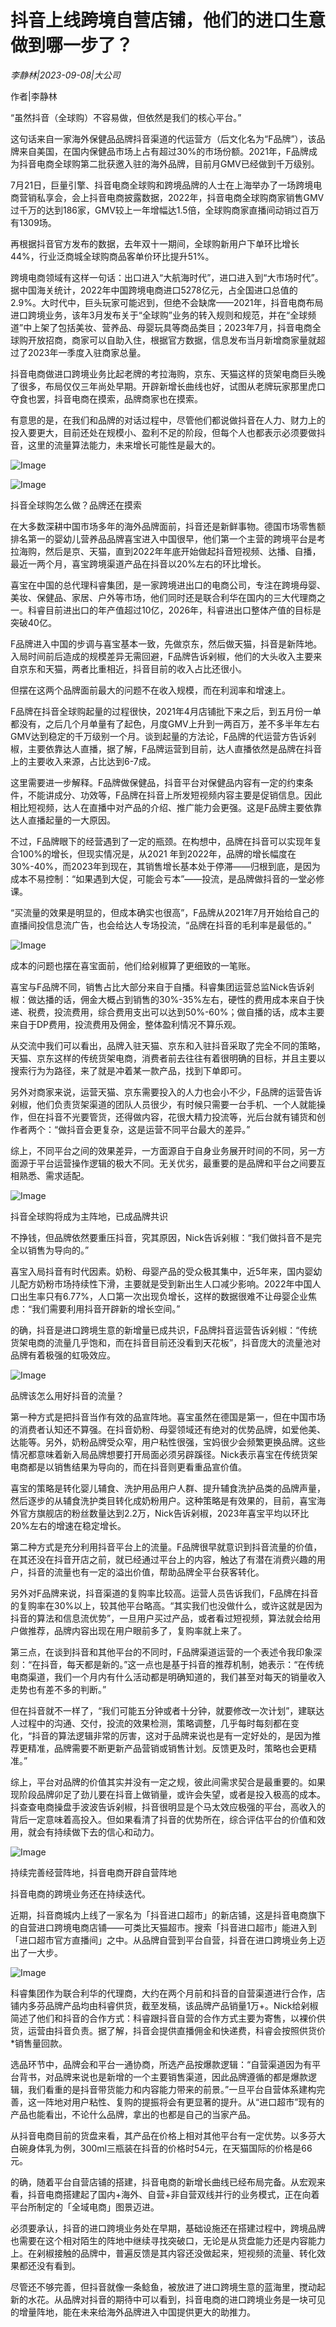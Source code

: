 # 抖音上线跨境自营店铺，他们的进口生意做到哪一步了？

*李静林|2023-09-08|大公司*

作者|李静林

“虽然抖音（全球购）不容易做，但依然是我们的核心平台。”

这句话来自一家海外保健品品牌抖音渠道的代运营方（后文化名为“F品牌”），该品牌来自美国，在国内保健品市场上占有超过30%的市场份额。2021年，F品牌成为抖音电商全球购第二批获邀入驻的海外品牌，目前月GMV已经做到千万级别。

7月21日，巨量引擎、抖音电商全球购和跨境品牌的人士在上海举办了一场跨境电商营销私享会，会上抖音电商披露数据，2022年，抖音电商全球购商家销售GMV过千万的达到186家，GMV较上一年增幅达1.5倍，全球购商家直播间动销过百万有1309场。

再根据抖音官方发布的数据，去年双十一期间，全球购新用户下单环比增长44%，行业泛商城全球购商品客单价环比提升51%。

跨境电商领域有这样一句话：出口进入“大航海时代”，进口进入到“大市场时代”。据中国海关统计，2022年中国跨境电商进口5278亿元，占全国进口总值的2.9%。大时代中，巨头玩家可能迟到，但绝不会缺席——2021年，抖音电商布局进口跨境业务，该年3月发布关于“全球购”业务的转入规则和规范，并在“全球频道”中上架了包括美妆、营养品、母婴玩具等商品类目；2023年7月，抖音电商全球购开放招商，商家可以自助入住，根据官方数据，信息发布当月新增商家量就超过了2023年一季度入驻商家总量。

抖音电商做进口跨境业务比起老牌的考拉海购，京东、天猫这样的货架电商巨头晚了很多，布局仅仅三年尚处早期。开辟新增长曲线也好，试图从老牌玩家那里虎口夺食也罢，抖音电商在摸索，品牌商家也在摸索。

有意思的是，在我们和品牌的对话过程中，尽管他们都说做抖音在人力、财力上的投入要更大，目前还处在规模小、盈利不足的阶段，但每个人也都表示必须要做抖音，这里的流量算法能力，未来增长可能性是最大的。

![Image](https://p3-sign.toutiaoimg.com/tos-cn-i-qvj2lq49k0/7930785528a64fdab4623016307c928b~tplv-tt-origin-asy1:5aS05p2hQOWoseS5kOi1hOacrOiuug==.image?_iz=58558&from=article.pc_detail&x-expires=1694754831&x-signature=CyiImdBwXWghktQuMPGEIWYa4Zc%3D)

![Image](https://p26-sign.toutiaoimg.com/tos-cn-i-qvj2lq49k0/4b012c3f8d9e445991aacebb6db1d955~tplv-tt-origin-asy1:5aS05p2hQOWoseS5kOi1hOacrOiuug==.image?_iz=58558&from=article.pc_detail&x-expires=1694754831&x-signature=dTaOpPe5bRvXqnivLJrKJkH6Zwc%3D)

抖音全球购怎么做？品牌还在摸索

在大多数深耕中国市场多年的海外品牌面前，抖音还是新鲜事物。德国市场零售额排名第一的婴幼儿营养品品牌喜宝进入中国很早，他们第一个主营的跨境平台是考拉海购，然后是京、天猫，直到2022年年底开始做起抖音短视频、达播、自播，最近一两个月，喜宝跨境渠道产品在抖音以20%左右的环比增长。

喜宝在中国的总代理科睿集团，是一家跨境进出口的电商公司，专注在跨境母婴、美妆、保健品、家居、户外等市场，他们同时还是联合利华在国内的三大代理商之一。科睿目前进出口的年产值超过10亿，2026年，科睿进出口整体产值的目标是突破40亿。

F品牌进入中国的步调与喜宝基本一致，先做京东，然后做天猫，抖音是新阵地。入局时间前后造成的规模差异无需回避，F品牌告诉剁椒，他们的大头收入主要来自京东和天猫，两者比重相近，抖音目前的收入占比还很小。

但摆在这两个品牌面前最大的问题不在收入规模，而在利润率和增速上。

F品牌在抖音全球购起量的过程很快，2021年4月店铺批下来之后，到五月份一单都没有，之后几个月单量有了起色，月度GMV上升到一两百万，差不多半年左右GMV达到稳定的千万级别一个月。谈到起量的方法论，F品牌的代运营方告诉剁椒，主要依靠达人直播，据了解，F品牌运营到目前，达人直播依然是品牌在抖音上的主要收入来源，占比达到6-7成。

这里需要进一步解释。F品牌做保健品，抖音平台对保健品内容有一定的约束条件，不能讲成分、功效等，F品牌在抖音上所发短视频内容主要是促销信息。因此相比短视频，达人在直播中对产品的介绍、推广能力会更强。这是F品牌主要依靠达人直播起量的一大原因。

不过，F品牌眼下的经营遇到了一定的瓶颈。在构想中，品牌在抖音可以实现年复合100%的增长，但现实情况是，从2021 年到2022年，品牌的增长幅度在30%-40%，而2023年到现在，其销售增长基本处于停滞——归根到底，是因为成本不易控制：“如果遇到大促，可能会亏本”——投流，是品牌做抖音的一堂必修课。

“买流量的效果是明显的，但成本确实也很高”，F品牌从2021年7月开始给自己的直播间投信息流广告，也会给达人专场投流，“品牌在抖音的毛利率是最低的。”

![Image](https://p3-sign.toutiaoimg.com/tos-cn-i-qvj2lq49k0/f8e7a781c53a4251a02f1f8e1b001261~tplv-tt-origin-asy1:5aS05p2hQOWoseS5kOi1hOacrOiuug==.image?_iz=58558&from=article.pc_detail&x-expires=1694754831&x-signature=62bdgrNtC4kLQPNNSkuEBOMrDRk%3D)

成本的问题也摆在喜宝面前，他们给剁椒算了更细致的一笔账。

喜宝与F品牌不同，销售占比大部分来自于自播。科睿集团运营总监Nick告诉剁椒：做达播的话，佣金大概占到销售的30%-35%左右，硬性的费用成本来自于快递、税费，投流费用，综合费用支出可以达到50%-60%；做自播的话，成本主要来自于DP费用，投流费用及佣金，整体盈利情况不算乐观。

从交流中我们可以看出，品牌入驻天猫、京东和入驻抖音采取了完全不同的策略，天猫、京东这样的传统货架电商，消费者前去往往有着很明确的目标，并且主要以搜索行为为路径，来了就是冲着某一款产品，找到下单即可。

另外对商家来说，运营天猫、京东需要投入的人力也会小不少，F品牌的运营告诉剁椒，他们负责货架渠道的团队人员很少，有时候只需要一台手机、一个人就能操作，但在抖音不光要管货，还得做内容，花很大精力投流等，光后台就有铺货和创作者两个：“做抖音会更复杂，这是运营不同平台最大的差异。”

综上，不同平台之间的效果差异，一方面源自于自身业务展开时间的不同，另一方面源于平台运营操作逻辑的极大不同。无关优劣，最重要的是品牌和平台之间要互相熟悉、需求适配。

![Image](https://p3-sign.toutiaoimg.com/tos-cn-i-qvj2lq49k0/63dbeae69aa94faea7de4b63912e9e21~tplv-tt-origin-asy1:5aS05p2hQOWoseS5kOi1hOacrOiuug==.image?_iz=58558&from=article.pc_detail&x-expires=1694754831&x-signature=bPbQBWdGOxM3m%2FwdHYEo5UKyw6g%3D)

抖音全球购将成为主阵地，已成品牌共识

不挣钱，但品牌依然要重压抖音，究其原因，Nick告诉剁椒：“我们做抖音不是完全以销售为导向的。”

喜宝入局抖音有时代因素。奶粉、母婴产品的受众极其集中，近5年来，国内婴幼儿配方奶粉市场持续性下滑，主要就是受到新出生人口减少影响。2022年中国人口出生率只有6.77%，人口第一次出现负增长，这样的数据很难不让母婴企业焦虑：“我们需要利用抖音开辟新的增长空间。”

的确，抖音是进口跨境生意的新增量已成共识，F品牌抖音运营告诉剁椒：“传统货架电商的流量几乎饱和，而在抖音目前还没看到天花板”，抖音庞大的流量池对品牌有着极强的虹吸效应。

![Image](https://p3-sign.toutiaoimg.com/tos-cn-i-qvj2lq49k0/f9b715d24b8648e191ce6ba129488dff~tplv-tt-origin-asy1:5aS05p2hQOWoseS5kOi1hOacrOiuug==.image?_iz=58558&from=article.pc_detail&x-expires=1694754831&x-signature=T23HvjgJyQOhD9ue84Wcz3KvkwQ%3D)

品牌该怎么用好抖音的流量？

第一种方式是把抖音当作有效的品宣阵地。喜宝虽然在德国是第一，但在中国市场的消费者认知还不算强。在抖音奶粉、母婴领域还有绝对的优势品牌，如爱他美、达能等。另外，奶粉品牌受众窄，用户粘性很强，宝妈很少会频繁更换品牌。这些情况都意味着新入局品牌想要打开局面必须另辟蹊径。Nick表示喜宝在传统货架电商都是以销售结果为导向的，而在抖音则更看重品宣价值。

喜宝的策略是转化婴儿辅食、洗护用品用户人群、提升辅食洗护品类的品牌声量，然后逐步的从辅食洗护类目转化成奶粉用户。这种策略是有效果的，目前，喜宝海外官方旗舰店的粉丝数量达到2.2万，Nick告诉剁椒，2023年喜宝平均以环比20%左右的增速在稳定增长。

第二种方式是充分利用抖音平台上的流量。F品牌很早就意识到抖音流量的价值，在其还没在抖音开店之前，就已经通过平台上的内容，触达了有潜在消费兴趣的用户，抖音的流量也有一定的溢出价值，帮助品牌全平台获客转化。

另外对F品牌来说，抖音渠道的复购率比较高。运营人员告诉我们，F品牌在抖音的复购率在30%以上，较其他平台略高。“其实我们也没做什么，或许这就是因为抖音的算法和信息流优势”，一旦用户买过产品，或者看过短视频，算法就会给用户做推荐，品牌内容出现在用户眼前多了，复购率就上来了。

第三点，在谈到抖音和其他平台的不同时，F品牌渠道运营的一个表述令我印象深刻：“在抖音，每天都是新的。”这一点也是基于抖音的推荐机制，她表示：“在传统电商渠道，我们一个月内有什么活动都是明确知道的，我们甚至对每天的销量收入走势也有差不多的判断。”

但在抖音就不一样了，“我们可能五分钟或者十分钟，就要修改一次计划”，建联达人过程中的沟通、交付，投流的效果检测，策略调整，几乎每时每刻都在变化，“抖音的算法逻辑非常的厉害，这对于品牌来说也是有一定好处的，是因为推荐更精准，品牌需要不断更新产品营销或销售计划。反馈更及时，策略也会更精准。”

综上，平台对品牌的价值其实并没有一定之规，彼此间需求契合是最重要的。如果现阶段品牌卯足了劲儿要在抖音上做销量，或许会失望，或者是投入极高的成本。抖查查电商操盘手波波告诉剁椒，抖音很明显是个马太效应极强的平台，高收入的背后一定意味着高投入。但如果看清了抖音的优势所在，综合评估平台的价值和效用，就会有持续做下去的信心和动力。

![Image](https://p3-sign.toutiaoimg.com/tos-cn-i-qvj2lq49k0/e8b834942a6241088a024c861647f465~tplv-tt-origin-asy1:5aS05p2hQOWoseS5kOi1hOacrOiuug==.image?_iz=58558&from=article.pc_detail&x-expires=1694754831&x-signature=RSxqb0cpgL5gETa2XBQ%2FSOl6ljo%3D)

持续完善经营阵地，抖音电商开辟自营阵地

抖音电商的跨境业务还在持续迭代。

近期，抖音商城内上线了一家名为「抖音进口超市」的新店铺，这是抖音电商旗下的自营进口跨境电商店铺——可类比天猫超市。搜索「抖音进口超市」能进入到「进口超市官方直播间」之中。从品牌自营到平台自营，抖音在进口跨境业务上迈出了一大步。

![Image](https://p3-sign.toutiaoimg.com/tos-cn-i-qvj2lq49k0/176b72aeb72644adb09721b7d8048f91~tplv-tt-origin-asy1:5aS05p2hQOWoseS5kOi1hOacrOiuug==.image?_iz=58558&from=article.pc_detail&x-expires=1694754831&x-signature=3QgwTbdH5cQ4p%2FF4q93jd3ebctw%3D)

科睿集团作为联合利华的代理商，大约在两个月前和抖音的自营渠道进行合作，店铺内多芬品牌产品均由科睿供货，截至发稿，该品牌产品销量1万+。Nick给剁椒简述了他们和抖音的合作方式：科睿跟抖音自营的合作方式主要为寄售，以裸价供货，运营由抖音负责。据了解，抖音会提供直播佣金和快递费，科睿会按照供货价*销售量回款。

选品环节中，品牌会和平台一通协商，所选产品按爆款逻辑：“自营渠道因为有平台背书，对品牌来说也是新增的一个主要销售渠道，因此品牌遵循的都是爆款逻辑，我们看重的是抖音带货能力和内容能力带来的前景。”一旦平台自营体系建构完善，这一阵地对用户粘性、复购的提振将会有更显著的提升。从“进口超市”现有的产品也能看出，不论什么品牌，拿出的也都是自己的当家产品。

从抖音电商目前的货盘来看，其产品在价格上相对其他平台有一定优势。以多芬大白碗身体乳为例，300ml三瓶装在抖音的价格时54元，在天猫国际的价格是66元。

的确，随着平台自营店铺的搭建，抖音电商的新增长曲线已经布局完备。从宏观来看，抖音电商搭建起了国内+海外、自营+非自营双线并行的业务模式，正在向着平台所制定的「全域电商」图景迈进。

必须要承认，抖音的进口跨境业务处在早期，基础设施还在搭建过程中，跨境品牌也需要在这个相对陌生的阵地中继续寻找突破口，无论是从货盘能力还是内容能力上。在剁椒接触的品牌中，普遍反馈是其内容还没做起来，短视频的流量、转化效果都还没有看到。

尽管还不够完善，但抖音就像一条鲶鱼，被放进了进口跨境生意的蓝海里，搅动起新的水花。从品牌对抖音的期待中可以看到，抖音电商的进口跨境业务是一块可见的增量阵地，能在未来给海外品牌进入中国提供更大的助推力。

